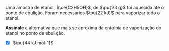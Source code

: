 Uma amostra de etanol, $\ce{C2H5OH}$, de $\pu{23 g}$ foi aquecida até o ponto de ebulição. Foram necessários $\pu{22 kJ}$ para vaporizar todo o etanol.

**Assinale** a alternativa que mais se aproxima da entalpia de vaporização do etanol no ponto de ebulição.

- [x] $\pu{44 kJ.mol-1}$
